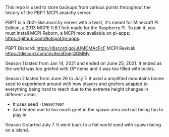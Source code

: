 This repo is used to store backups from various points throughout the history of the PBPT MCPI anarchy server.

PBPT is a 2b2t-like anarchy server with a twist, it's meant for Minecraft Pi Edition, a 2013 MCPE 0.6.1 fork made for the Raspberry Pi. To join it, you must install MCPI Reborn, a MCPI mod available on pi-apps: https://github.com/Botspot/pi-apps. 

PBPT Disocrd: https://discord.gg/uUMCMAcFcF
MCPI Revival: https://discord.com/invite/aDqejQGMMy

Season 1 lasted from Jan 14, 2021 and ended on June 25, 2021. It ended as the world was too griefed with OP items and it was too filled with builds.

Season 2 lasted from June 26 to July 7. It used a amplified mountains biome seed to experiment around with how players and griefers adapted to everything being hard to reach due to the extreme height changes in different areas.  
- It uses seed `-1965077007`
- And ended due to too much grief in the spawn area and not being fun to play in

Season 3 started July 7. It went back to a flat world seed with spawn being on a island. 
